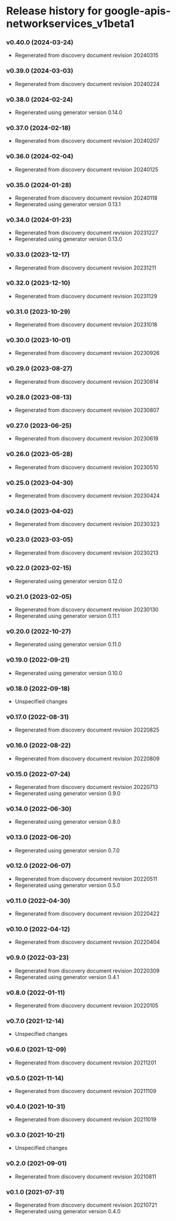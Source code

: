 # Release history for google-apis-networkservices_v1beta1

### v0.40.0 (2024-03-24)

* Regenerated from discovery document revision 20240315

### v0.39.0 (2024-03-03)

* Regenerated from discovery document revision 20240224

### v0.38.0 (2024-02-24)

* Regenerated using generator version 0.14.0

### v0.37.0 (2024-02-18)

* Regenerated from discovery document revision 20240207

### v0.36.0 (2024-02-04)

* Regenerated from discovery document revision 20240125

### v0.35.0 (2024-01-28)

* Regenerated from discovery document revision 20240118
* Regenerated using generator version 0.13.1

### v0.34.0 (2024-01-23)

* Regenerated from discovery document revision 20231227
* Regenerated using generator version 0.13.0

### v0.33.0 (2023-12-17)

* Regenerated from discovery document revision 20231211

### v0.32.0 (2023-12-10)

* Regenerated from discovery document revision 20231129

### v0.31.0 (2023-10-29)

* Regenerated from discovery document revision 20231018

### v0.30.0 (2023-10-01)

* Regenerated from discovery document revision 20230926

### v0.29.0 (2023-08-27)

* Regenerated from discovery document revision 20230814

### v0.28.0 (2023-08-13)

* Regenerated from discovery document revision 20230807

### v0.27.0 (2023-06-25)

* Regenerated from discovery document revision 20230619

### v0.26.0 (2023-05-28)

* Regenerated from discovery document revision 20230510

### v0.25.0 (2023-04-30)

* Regenerated from discovery document revision 20230424

### v0.24.0 (2023-04-02)

* Regenerated from discovery document revision 20230323

### v0.23.0 (2023-03-05)

* Regenerated from discovery document revision 20230213

### v0.22.0 (2023-02-15)

* Regenerated using generator version 0.12.0

### v0.21.0 (2023-02-05)

* Regenerated from discovery document revision 20230130
* Regenerated using generator version 0.11.1

### v0.20.0 (2022-10-27)

* Regenerated using generator version 0.11.0

### v0.19.0 (2022-09-21)

* Regenerated using generator version 0.10.0

### v0.18.0 (2022-09-18)

* Unspecified changes

### v0.17.0 (2022-08-31)

* Regenerated from discovery document revision 20220825

### v0.16.0 (2022-08-22)

* Regenerated from discovery document revision 20220809

### v0.15.0 (2022-07-24)

* Regenerated from discovery document revision 20220713
* Regenerated using generator version 0.9.0

### v0.14.0 (2022-06-30)

* Regenerated using generator version 0.8.0

### v0.13.0 (2022-06-20)

* Regenerated using generator version 0.7.0

### v0.12.0 (2022-06-07)

* Regenerated from discovery document revision 20220511
* Regenerated using generator version 0.5.0

### v0.11.0 (2022-04-30)

* Regenerated from discovery document revision 20220422

### v0.10.0 (2022-04-12)

* Regenerated from discovery document revision 20220404

### v0.9.0 (2022-03-23)

* Regenerated from discovery document revision 20220309
* Regenerated using generator version 0.4.1

### v0.8.0 (2022-01-11)

* Regenerated from discovery document revision 20220105

### v0.7.0 (2021-12-14)

* Unspecified changes

### v0.6.0 (2021-12-09)

* Regenerated from discovery document revision 20211201

### v0.5.0 (2021-11-14)

* Regenerated from discovery document revision 20211109

### v0.4.0 (2021-10-31)

* Regenerated from discovery document revision 20211019

### v0.3.0 (2021-10-21)

* Unspecified changes

### v0.2.0 (2021-09-01)

* Regenerated from discovery document revision 20210811

### v0.1.0 (2021-07-31)

* Regenerated from discovery document revision 20210721
* Regenerated using generator version 0.4.0

